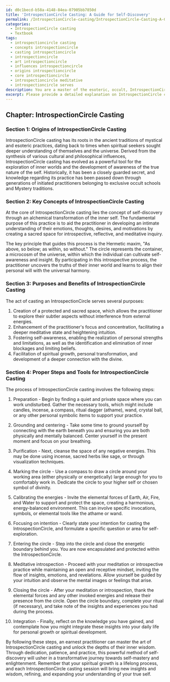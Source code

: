 ```yaml
---
id: d0c1becd-b58a-4148-84ea-07905bb7850d
title: 'IntrospectionCircle Casting: A Guide for Self-Discovery'
permalink: /IntrospectionCircle-casting/IntrospectionCircle-Casting-A-Guide-for-Self-Discovery/
categories:
  - IntrospectionCircle casting
  - Textbook
tags:
  - introspectioncircle casting
  - concepts introspectioncircle
  - casting introspectioncircle
  - introspectioncircle
  - art introspectioncircle
  - influences introspectioncircle
  - origins introspectioncircle
  - core introspectioncircle
  - introspectioncircle meditative
  - introspectioncircle serves
description: You are a master of the esoteric, occult, IntrospectionCircle casting and education, you have written many textbooks on the subject in ways that provide students with rich and deep understanding of the subject. You are being asked to write textbook-like sections on a topic and you do it with full context, explainability, and reliability in accuracy to the true facts of the topic at hand, in a textbook style that a student would easily be able to learn from, in a rich, engaging, and contextual way. Always include relevant context (such as formulas and history), related concepts, and in a way that someone can gain deep insights from.
excerpt: Please provide a detailed explanation on IntrospectionCircle casting, suitable for inclusion in a grimoire, lesson, spellbook, or treatise. Discuss its origins, key concepts, purposes, and benefits, as well as the proper steps and tools required for casting this circle. Ensure that the text is written in a way that a student could learn from and gain a deep understanding of the topic.
---
```

## Chapter: IntrospectionCircle Casting

### Section 1: Origins of IntrospectionCircle Casting

IntrospectionCircle casting has its roots in the ancient traditions of mystical and esoteric practices, dating back to times when spiritual seekers sought deeper understanding of themselves and the universe. Derived from the synthesis of various cultural and philosophical influences, IntrospectionCircle casting has evolved as a powerful tool for the exploration of inner worlds and the development of awareness of the true nature of the self. Historically, it has been a closely guarded secret, and knowledge regarding its practice has been passed down through generations of initiated practitioners belonging to exclusive occult schools and Mystery traditions.

### Section 2: Key Concepts of IntrospectionCircle Casting

At the core of IntrospectionCircle casting lies the concept of self-discovery through an alchemical transformation of the inner self. The fundamental purpose of this practice is to aid the practitioner in developing an intimate understanding of their emotions, thoughts, desires, and motivations by creating a sacred space for introspective, reflective, and meditative inquiry. 

The key principle that guides this process is the Hermetic maxim, "As above, so below; as within, so without." The circle represents the container, a microcosm of the universe, within which the individual can cultivate self-awareness and insight. By participating in this introspective process, the practitioner uncovers the truths of their inner world and learns to align their personal will with the universal harmony.

### Section 3: Purposes and Benefits of IntrospectionCircle Casting

The act of casting an IntrospectionCircle serves several purposes:

1. Creation of a protected and sacred space, which allows the practitioner to explore their subtler aspects without interference from external energies.
2. Enhancement of the practitioner's focus and concentration, facilitating a deeper meditative state and heightening intuition.
3. Fostering self-awareness, enabling the realization of personal strengths and limitations, as well as the identification and elimination of inner blockages and limiting beliefs.
4. Facilitation of spiritual growth, personal transformation, and development of a deeper connection with the divine.

### Section 4: Proper Steps and Tools for IntrospectionCircle Casting

The process of IntrospectionCircle casting involves the following steps:

1. Preparation - Begin by finding a quiet and private space where you can work undisturbed. Gather the necessary tools, which might include candles, incense, a compass, ritual dagger (athame), wand, crystal ball, or any other personal symbolic items to support your practice.

2. Grounding and centering - Take some time to ground yourself by connecting with the earth beneath you and ensuring you are both physically and mentally balanced. Center yourself in the present moment and focus on your breathing.

3. Purification - Next, cleanse the space of any negative energies. This may be done using incense, sacred herbs like sage, or through visualization techniques.

4. Marking the circle - Use a compass to draw a circle around your working area (either physically or energetically) large enough for you to comfortably work in. Dedicate the circle to your higher self or chosen symbol of divinity.

5. Calibrating the energies - Invite the elemental forces of Earth, Air, Fire, and Water to support and protect the space, creating a harmonious, energy-balanced environment. This can involve specific invocations, symbols, or elemental tools like the athame or wand.

6. Focusing on intention - Clearly state your intention for casting the IntrospectionCircle, and formulate a specific question or area for self-exploration.

7. Entering the circle - Step into the circle and close the energetic boundary behind you. You are now encapsulated and protected within the IntrospectionCircle.

8. Meditative introspection - Proceed with your meditation or introspective practice while maintaining an open and receptive mindset, inviting the flow of insights, emotions, and revelations. Allow yourself be guided by your intuition and observe the mental images or feelings that arise.

9. Closing the circle - After your meditation or introspection, thank the elemental forces and any other invoked energies and release their presence from the circle. Open the circle boundary, complete your ritual (if necessary), and take note of the insights and experiences you had during the process.

10. Integration - Finally, reflect on the knowledge you have gained, and contemplate how you might integrate these insights into your daily life for personal growth or spiritual development.

By following these steps, an earnest practitioner can master the art of IntrospectionCircle casting and unlock the depths of their inner wisdom. Through dedication, patience, and practice, this powerful method of self-discovery will usher in a transformative journey towards self-mastery and enlightenment. Remember that your spiritual growth is a lifelong process, and each IntrospectionCircle casting session will bring new insights and wisdom, refining, and expanding your understanding of your true self.
